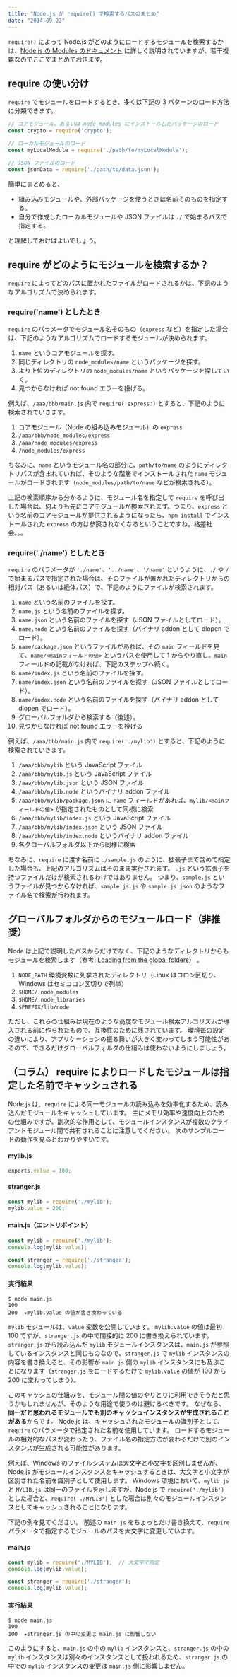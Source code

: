 ```yaml
---
title: "Node.js が require() で検索するパスのまとめ"
date: "2014-09-22"
---
```


`require()` によって Node.js がどのようにロードするモジュールを検索するかは、[Node.js の Modules のドキュメント](https://nodejs.org/api/modules.html#modules_all_together) に詳しく説明されていますが、若干複雑なのでここでまとめておきます。


require の使い分け
----

`require` でモジュールをロードするとき、多くは下記の 3 パターンのロード方法に分類できます。

~~~ javascript
// コアモジュール、あるいは node_modules にインストールしたパッケージのロード
const crypto = require('crypto');

// ローカルモジュールのロード
const myLocalModule = require('./path/to/myLocalModule');

// JSON ファイルのロード
const jsonData = require('./path/to/data.json');
~~~

簡単にまとめると、

* 組み込みモジュールや、外部パッケージを使うときは名前そのものを指定する。
* 自分で作成したローカルモジュールや JSON ファイルは `./` で始まるパスで指定する。

と理解しておけばよいでしょう。


require がどのようにモジュールを検索するか？
----

`require` によってどのパスに置かれたファイルがロードされるかは、下記のようなアルゴリズムで決められます。

### require('name') としたとき

`require` のパラメータでモジュール名そのもの（`express` など）を指定した場合は、下記のようなアルゴリズムでロードするモジュールが決められます。

1. `name` というコアモジュールを探す。
2. 同じディレクトリの `node_modules/name` というパッケージを探す。
3. より上位のディレクトリの `node_modules/name` というパッケージを探していく。
4. 見つからなければ not found エラーを投げる。

例えば、`/aaa/bbb/main.js` 内で `require('express')` とすると、下記のように検索されていきます。

1. コアモジュール（Node の組み込みモジュール）の `express`
2. `/aaa/bbb/node_modules/express`
3. `/aaa/node_modules/express`
4. `/node_modules/express`

ちなみに、`name` というモジュール名の部分に、`path/to/name` のようにディレクトリパスが含まれていれば、そのような階層でインストールされた `name` モジュールがロードされます（`node_modules/path/to/name` などが検索される）。

<div class="note">
上記の検索順序から分かるように、モジュール名を指定して <code>require</code> を呼び出した場合は、何よりも先にコアモジュールが検索されます。つまり、<code>express</code> という名前のコアモジュールが提供されるようになったら、<code>npm install</code> でインストールされた <code>express</code> の方は参照されなくなるということですね。格差社会。。。
</div>


### require('./name') としたとき

`require` のパラメータが `'./name'`、`'../name'`、`'/name'` というように、`./` や `/` で始まるパスで指定された場合は、そのファイルが置かれたディレクトリからの相対パス（あるいは絶体パス）で、下記のようにファイルが検索されます。

1. `name` という名前のファイルを探す。
2. `name.js` という名前のファイルを探す。
3. `name.json` という名前のファイルを探す（JSON ファイルとしてロード）。
4. `name.node` という名前のファイルを探す（バイナリ addon として dlopen でロード）。
5. `name/package.json` というファイルがあれば、その `main` フィールドを見て、`name/<mainフィールドの値>` というパスを使用して 1 からやり直し。`main` フィールドの記載がなければ、下記のステップへ続く。
6. `name/index.js` という名前のファイルを探す。
7. `name/index.json` という名前のファイルを探す（JSON ファイルとしてロード）。
8. `name/index.node` という名前のファイルを探す（バイナリ addon として dlopen でロード）。
9. グローバルフォルダから検索する（後述）。
10. 見つからなければ not found エラーを投げる

例えば、`/aaa/bbb/main.js` 内で `require('./mylib')` とすると、下記のように検索されていきます。

1. `/aaa/bbb/mylib` という JavaScript ファイル
2. `/aaa/bbb/mylib.js` という JavaScript ファイル
3. `/aaa/bbb/mylib.json` という JSON ファイル
4. `/aaa/bbb/mylib.node` というバイナリ addon ファイル
5. `/aaa/bbb/mylib/package.json` に `name` フィールドがあれば、`mylib/<mainフィールドの値>` が指定されたものとして同様に検索
6. `/aaa/bbb/mylib/index.js` という JavaScript ファイル
7. `/aaa/bbb/mylib/index.json` という JSON ファイル
8. `/aaa/bbb/mylib/index.node` というバイナリ addon ファイル
9. 各グローバルフォルダ以下から同様に検索

ちなみに、`require` に渡す名前に `./sample.js` のように、拡張子まで含めて指定した場合も、上記のアルゴリズムはそのまま実行されます。
`.js` という拡張子を持つファイルだけが検索されるわけではありません。
つまり、`sample.js` というファイルが見つからなければ、`sample.js.js` や `sample.js.json` のようなファイル名で検索が行われます。


グローバルフォルダからのモジュールロード（非推奨）
----

Node は上記で説明したパスからだけでなく、下記のようなディレクトリからもモジュールを検索します（参考: [Loading from the global folders](https://nodejs.org/api/modules.html#modules_loading_from_the_global_folders)） 。

1. `NODE_PATH` 環境変数に列挙されたディレクトリ（Linux はコロン区切り、Windows はセミコロン区切りで列挙）
1. `$HOME/.node_modules`
2. `$HOME/.node_libraries`
3. `$PREFIX/lib/node`

ただし、これらの仕組みは現在のような高度なモジュール検索アルゴリズムが導入される前に作られたもので、互換性のために残されています。
環境毎の設定の違いにより、アプリケーションの振る舞いが大きく変わってしまう可能性があるので、できるだけグローバルフォルダの仕組みは使わないようにしましょう。


（コラム） require によりロードしたモジュールは指定した名前でキャッシュされる
----

Node.js は、`require` による同一モジュールの読み込みを効率化するため、読み込んだモジュールをキャッシュしています。
主にメモリ効率や速度向上のための仕組みですが、副次的な作用として、モジュールインスタンスが複数のクライアントモジュール間で共有されることに注意してください。
次のサンプルコードの動作を見るとわかりやすいです。

#### mylib.js

~~~ javascript
exports.value = 100;
~~~

#### stranger.js

~~~ javascript
const mylib = require('./mylib');
mylib.value = 200;
~~~

#### main.js（エントリポイント）

~~~ javascript
const mylib = require('./mylib');
console.log(mylib.value);

const stranger = require('./stranger');
console.log(mylib.value);
~~~

#### 実行結果

~~~
$ node main.js
100
200  ★mylib.value の値が書き換わっている
~~~

`mylib` モジュールは、`value` 変数を公開しています。
`mylib.value` の値は最初 100 ですが、`stranger.js` の中で間接的に 200 に書き換えられています。
`stranger.js` から読み込んだ `mylib` モジュールインスタンスは、`main.js` が参照しているインスタンスと同じものなので、`stranger.js` で `mylib` インスタンスの内容を書き換えると、その影響が `main.js` 側の `mylib` インスタンスにも及ぶことになります（`stranger.js` をロードするだけで `mylib.value` の値が 100 から 200 に変わってしまう）。

このキャッシュの仕組みを、モジュール間の値のやりとりに利用できそうだと思うかもしれませんが、そのような用途で使うのは避けるべきです。
なぜなら、**同一だと思われるモジュールでも別のキャッシュインスタンスが生成されることがある**からです。
Node.js は、キャッシュされたモジュールの識別子として、`require` のパラメータで指定された名前を使用しています。
ロードするモジュールの相対的なパスが変わったり、ファイル名の指定方法が変わるだけで別のインスタンスが生成される可能性があります。

例えば、Windows のファイルシステムは大文字と小文字を区別しませんが、Node.js がモジュールインスタンスをキャッシュするときは、大文字と小文字が区別された名前を識別子として使用します。
Windows 環境において、`mylib.js` と `MYLIB.js` は同一のファイルを示しますが、Node.js で `require('./mylib')` とした場合と、`require('./MYLIB')` とした場合は別々のモジュールインスタンスとしてキャッシュされることになります。

下記の例を見てください。
前述の `main.js` をちょっとだけ書き換えて、`require` パラメータで指定するモジュールのパスを大文字に変更しています。

#### main.js

~~~ javascript
const mylib = require('./MYLIB');  // 大文字で指定
console.log(mylib.value);

const stranger = require('./stranger');
console.log(mylib.value);
~~~

#### 実行結果

~~~
$ node main.js
100
100  ★stranger.js の中の変更は main.js に影響しない
~~~

このようにすると、`main.js` の中の `mylib` インスタンスと、`stranger.js` の中の `mylib` インスタンスは別々のインスタンスとして扱われるため、`stranger.js` の中での `mylib` インスタンスの変更は `main.js` 側に影響しません。

